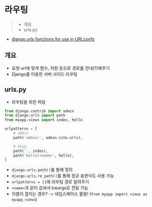 # 라우팅

> - 개요
> - urls.py

- [django.urls functions for use in URLconfs](https://docs.djangoproject.com/en/3.1/ref/urls/)

## 개요

- 요청 url에 맞게 함수, 자원 등으로 경로를 안내(?)해주기
- Django를 이용한 서버 사이드 라우팅

## urls.py

- 라우팅을 위한 파일

```Python
from django.contrib import admin
from django.urls import path
from myapp.views import index, hello

urlpatterns = [
    # admin
    path('admin/', admin.site.urls),

    # blog
    path('', index),
    path('hello/<name>', hello),
]
```

- `django.urls.path()`를 통해 정의
- `django.urls.re_path()`를 통해 정규 표현식도 사용 가능
- `urlpatterns = []`에 라우팅 경로 알려주기
- `<name>`과 같이 감싸서 kwargs로 전달 가능
- 이름이 겹치는 경우? -> 네임스페이스 활용! (`from myapp import views as myapp_views`)
